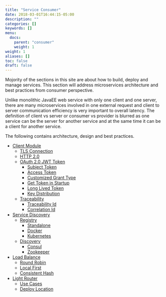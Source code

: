```yaml
---
title: "Service Consumer"
date: 2018-03-01T16:44:15-05:00
description: ""
categories: []
keywords: []
menu:
  docs:
    parent: "consumer"
    weight: 1
weight: 1
aliases: []
toc: false
draft: false
---
```


Mojority of the sections in this site are about how to build, deploy and manage
services. This section will address microservices architecture and best practices 
from consumer perspective. 

Unlike monolithic JavaEE web service with only one client and one server, there
are many microservices involved in one external request and client to server
communication efficiency is very important to overall latency. The definition
of client vs server or consumer vs provider is blurred as one service can be 
the server for another service and at the same time it can be a client for
another service. 

The following contains architecture, design and best practices. 

- [Client Module](/consumer/client-module/)
  * [TLS Connection](/consumer/tls-connection/)
  * [HTTP 2.0](/consumer/http2/)
  * [OAuth 2.0 JWT Token](/consumer/oauth2-jwt/)
     + [Subject Token](/consumer/subject-token/)
     + [Access Token](/consumer/access-token/)
     + [Customized Grant Type](/consumer/customized-grant/)
     + [Get Token in Startup](/consumer/token-startup/)
     + [Long Lived Token](/consumer/long-lived-token/)
     + [Key Distribution](/architecture/key-distribution/)
  * [Traceability](/consumer/traceability/)
     + [Traceability Id](/consumer/traceability-id/)
     + [Correlation Id](/consumer/correlation-id/)
- [Service Discovery](/consumer/service-discovery/)
  * [Registry](/consumer/registry/)
     + [Standalone](/consumer/standalone-registry/)
     + [Docker](/consumer/docker-registry/)
     + [Kubernetes](/consumer/kubernetes-registry/)
  * [Discovery](/consumer/discovery/)
     + [Consul](/consumer/consul-discovery/)
     + [Zookeeper](/consumer/zookeeper-discovery/)
- [Load Balance](/consumer/load-balance/)
  * [Round Robin](/consumer/round-robin/)
  * [Local First](/consumer/local-first/)
  * [Consistent Hash](/consumer/consistent-hash/)
- [Light Router](/consumer/light-router/)
  * [Use Cases](/consumer/router-use-case/)
  * [Deploy Location](/consumer/router-location/)


